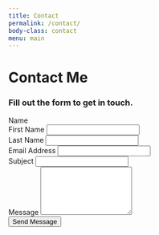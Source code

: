 ```yaml
---
title: Contact
permalink: /contact/
body-class: contact
menu: main
---
```


<div class="container contact-wrapper">
  <div class="row">
    <div class="col-sm-8">
      <h1>Contact Me</h1>
      <h3>Fill out the form to get in touch.</h3>
      <form action="https://formspree.io/billytamplin@gmail.com"
            method="POST">
        <div class="name-title">Name</div>
        <div class="form-group form-group-lg">
          <div class="row names">
            <div class="col-md-6 first-name">
              <label for="senderFirst" class="sender-first-name">First Name</label>
              <input type="text" class="form-control" name="first-name" id="senderFirst">
            </div>
            <div class="col-md-6 last-name">
              <label for="senderLast" class="sender-last-name">Last Name</label>
              <input type="text" class="form-control" name="last-name" id="senderLast">
            </div>
          </div>
        </div>
        <div class="form-group form-group-lg">
          <label for="exampleInputEmail1">Email Address</label>
          <input type="email" class="form-control" name="email" id="exampleInputEmail1">
        </div>
        <div class="form-group form-group-lg">
          <label for="subject">Subject</label>          
          <input id="subject" class="form-control" type="text" name="_subject" />
        </div>
        <div class="form-group form-group-lg">
          <label for="emailMessage">Message</label>
          <textarea class="form-control" rows="6" id="emailMessage" name="message"></textarea>
        </div>
        <button type="submit" class="btn btn-default">Send Message</button>
        <input type="hidden" name="_next" value="/thank-you/" />
      </form>
    </div>
  </div>
</div>
